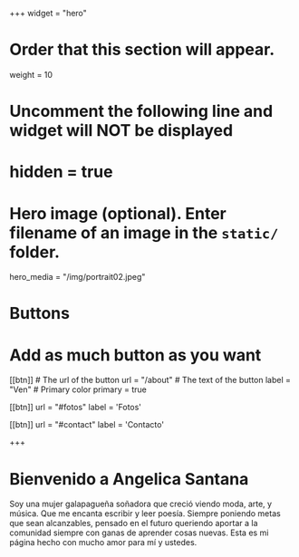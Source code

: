+++
widget = "hero"
# Order that this section will appear.
weight = 10

# Uncomment the following line and widget will NOT be displayed
# hidden = true

# Hero image (optional). Enter filename of an image in the `static/` folder.
hero_media = "/img/portrait02.jpeg"

# Buttons
# Add as much button as you want
[[btn]]
	# The url of the button
  url = "/about"
	# The text of the button
  label = "Ven"
	# Primary color
	primary = true

[[btn]]
  url = "#fotos"
  label = 'Fotos'

[[btn]]
  url = "#contact"
  label = 'Contacto'

+++

# Bienvenido a Angelica Santana

Soy una mujer galapagueña soñadora que creció viendo moda, arte, y música. Que me encanta escribir y leer poesía. Siempre poniendo metas que sean alcanzables, pensado en el futuro queriendo aportar a la comunidad siempre con ganas de aprender cosas nuevas. Esta es mi página hecho con mucho amor para mí y ustedes.
